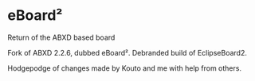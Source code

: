 # eBoard²
Return of the ABXD based board

Fork of ABXD 2.2.6, dubbed eBoard². Debranded build of EclipseBoard2.

Hodgepodge of changes made by Kouto and me with help from others.
